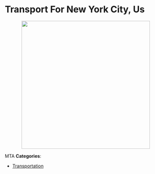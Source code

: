 # Transport For New York City, Us

<p align="center">
    <img width="400" src="https://raw.githubusercontent.com/awesome-apis/awesome-apis/apis/transport-for-new-york-city-us/logo_256x256.png" />
</p>


MTA
**Categories**:

- [Transportation](https://github/awesome-apis/awesome-apis#transportation)



